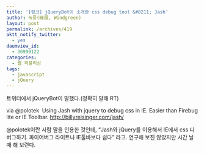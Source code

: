 ```yaml
---
title: '[링크] jQueryBot이 소개한 css debug tool &#8211; Jash'
author: 녹풍(綠風, Windgreen)
layout: post
permalink: /archives/419
aktt_notify_twitter:
  - yes
daumview_id:
  - 36999122
categories:
  - 웹 퍼블리싱
tags:
  - javascript
  - jQuery
---
```

트위터에서 jQueryBot이 말했다.(정확히 말해 RT)

via @polotek&nbsp; Using Jash with jquery to debug css in IE. Easier than Firebug lite or IE Toolbar. <a target="_blank" href="http://billyreisinger.com/jash/">http://billyreisinger.com/jash/</a>

@polotek이란 사람 말을 인용한 것인데, &#8220;Jash와 jQuery를 이용해서 IE에서 css 디버그하기. 파이어버그 라이트나 IE툴바보다 쉽다&#8221; 라고. 연구해 보진 않았지만 시간 날 때 해 보련다.